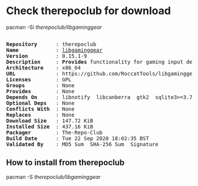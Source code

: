 # Check therepoclub for download

pacman -Si *therepoclub/libgaminggear*

<div class="highlight"><pre class="highlight"><text>
<b>Repository</b>      : therepoclub
<b>Name</b>            : <a href="../../x86_64/libgaminggear-0.15.1-9-x86_64.pkg.tar.zst">libgaminggear</a>
<b>Version</b>         : 0.15.1-9
<b>Description</b>     : <b>Provides</b> functionality for gaming input devices
<b>Architecture</b>    : x86_64
<b>URL</b>             : https://github.com/RoccatTools/libgaminggear
<b>Licenses</b>        : GPL
<b>Groups</b>          : None
<b>Provides</b>        : None
<b>Depends On</b>      : libnotify  libcanberra  gtk2  sqlite3>=3.7  python
<b>Optional Deps</b>   : None
<b>Conflicts With</b>  : None
<b>Replaces</b>        : None
<b>Download Size</b>   : 147.72 KiB
<b>Installed Size</b>  : 437.16 KiB
<b>Packager</b>        : The-Repo-Club <wayne6324@gmail.com>
<b>Build Date</b>      : Tue 22 Sep 2020 18:02:35 BST
<b>Validated By</b>    : MD5 Sum  SHA-256 Sum  Signature
</text></pre></div>

## How to install from therepoclub

pacman -S *therepoclub/libgaminggear*
